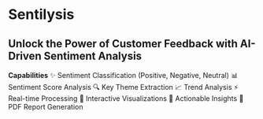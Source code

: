 
# **Sentilysis**
## Unlock the Power of Customer Feedback with AI-Driven Sentiment Analysis

**Capabilities**
✨ Sentiment Classification (Positive, Negative, Neutral)
📊 Sentiment Score Analysis
🔍 Key Theme Extraction
📈 Trend Analysis
⚡ Real-time Processing
📱 Interactive Visualizations
🎯 Actionable Insights
📄 PDF Report Generation
